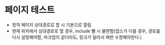 # 페이지 테스트

- 정적 페이지 상대경로로 할 시 기본으로 열림
- 현재 위치에서 상대경로로 할 경우, include 뺄 시 불편함(뎁스가 다를 경우, 경로를 다시 설정해야함, 마크업이 같더라도, 링크가 달라서 매번 수정해야한다.)
